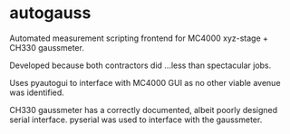 # autogauss 

Automated measurement scripting frontend for MC4000 xyz-stage + CH330 gaussmeter.

Developed because both contractors did ...less than spectacular jobs.
 
Uses pyautogui to interface with MC4000 GUI as no other viable avenue was identified.

CH330 gaussmeter has a correctly documented, albeit poorly designed serial interface. pyserial was used to interface with the gaussmeter. 